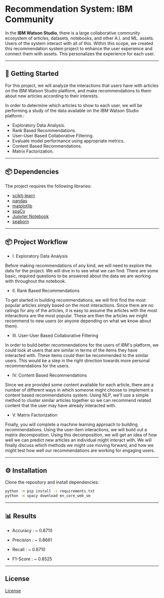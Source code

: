 # Recommendation System: IBM Community

In the **IBM Watson Studio**, there is a large collaborative community ecosystem of articles, datasets, notebooks, and other A.I. and ML. assets. Users of the system interact with all of this. Within this scope, we created this recommendation system project to enhance the user experience and connect them with assets. This personalizes the experience for each user.

---

## 🚀 Getting Started

For this project, we will analyze the interactions that users have with articles on the IBM Watson Studio platform, and make recommendations to them about new articles according to their interests.

In order to determine which articles to show to each user, we will be performing a study of the data available on the IBM Watson Studio platform.:

- Exploratory Data Analysis.  
- Rank Based Recommendations.  
- User-User Based Collaborative Filtering.  
- Evaluate model performance using appropriate metrics.
- Content Based Recommendations.
- Matrix Factorization.

---

## 📦 Dependencies

The project requires the following libraries:

- [scikit-learn](https://scikit-learn.org/stable/)  
- [pandas](https://pandas.pydata.org/)
- [matplotlib](https://matplotlib.com/)  
- [spaCy](https://spacy.io/)  
- [Jupyter Notebook](https://jupyter.org/)
- [seaborn](https://seaborn.pydata.org/installing.html)

---

## 📦 Project Workflow

- I. Exploratory Data Analysis

Before making recommendations of any kind, we will need to explore the data for the project. We will dive in to see what we can find. There are some basic, required questions to be answered about the data we are working with throughout the notebook.

- II. Rank Based Recommendations

To get started in building recommendations, we will first find the most popular articles simply based on the most interactions. Since there are no ratings for any of the articles, it is easy to assume the articles with the most interactions are the most popular. These are then the articles we might recommend to new users (or anyone depending on what we know about them).

- III. User-User Based Collaborative Filtering

In order to build better recommendations for the users of IBM's platform, we could look at users that are similar in terms of the items they have interacted with. These items could then be recommended to the similar users. This would be a step in the right direction towards more personal recommendations for the users.

- IV. Content Based Recommendations

Since we are provided some content available for each article, there are a number of different ways in which someone might choose to implement a content based recommendations system. Using NLP, we'll use a simple method to cluster similar articles together so we can recommend related content that the user may have already interacted with.

- V. Matrix Factorization

Finally, you will complete a machine learning approach to building recommendations. Using the user-item interactions, we will build out a matrix decomposition. Using this decomposition, we will get an idea of how well we can predict new articles an individual might interact with. We will finally discuss which methods we might use moving forward, and how we might test how well our recommendations are working for engaging users.

---

## ⚙️ Installation

Clone the repository and install dependencies:

```bash
python -m pip install -r requirements.txt
python -m spacy download en_core_web_sm
```

---

## 📊 Results

- Accuracy    : ~ 0.8710

- Precision   : ~ 0.8661

- Recall      : ~ 0.8710

- F1-Score    : ~ 0.8525

---

## License

[License](LICENSE.txt)
